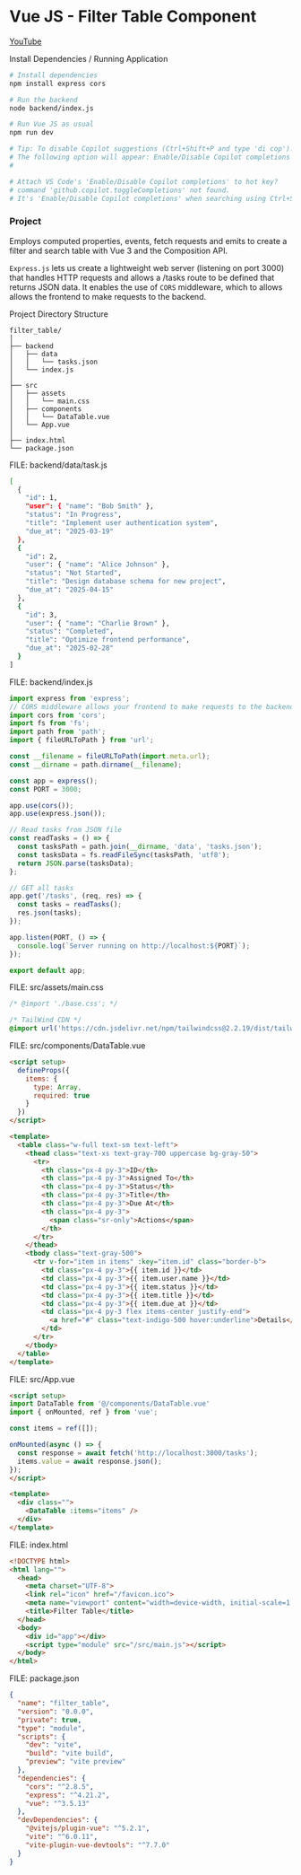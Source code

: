 # Vue JS - Filter Table Component

[YouTube](https://youtu.be/au27CwIFHzs)

Install Dependencies / Running Application
```sh
# Install dependencies
npm install express cors

# Run the backend
node backend/index.js

# Run Vue JS as usual
npm run dev

# Tip: To disable Copilot suggestions (Ctrl+Shift+P and type 'di cop').
# The following option will appear: Enable/Disable Copilot completions
# 

# Attach VS Code's 'Enable/Disable Copilot completions' to hot key?
# command 'github.copilot.toggleCompletions' not found.
# It's 'Enable/Disable Copilot completions' when searching using Ctrl+Shift+P
```

### Project
Employs computed properties, events, fetch requests and emits to create a filter and search table with Vue 3 and the Composition API.

`Express.js` lets us create a lightweight web server (listening on port 3000) that handles HTTP requests and allows a /tasks route to be defined that returns JSON data. It enables the use of `CORS` middleware, which to allows allows the frontend to make requests to the backend.

Project Directory Structure
```
filter_table/
│
├── backend
│   ├── data
│   │   └── tasks.json
│   └── index.js
│
├── src
│   ├── assets
│   │   └── main.css
│   ├── components
│   │   └── DataTable.vue
│   └── App.vue
│
├── index.html
└── package.json
```

FILE: backend/data/task.js
```sh
[
  {
    "id": 1,
    "user": { "name": "Bob Smith" },
    "status": "In Progress",
    "title": "Implement user authentication system",
    "due_at": "2025-03-19"
  },
  {
    "id": 2,
    "user": { "name": "Alice Johnson" },
    "status": "Not Started", 
    "title": "Design database schema for new project",
    "due_at": "2025-04-15"
  },
  {
    "id": 3,
    "user": { "name": "Charlie Brown" },
    "status": "Completed",
    "title": "Optimize frontend performance",
    "due_at": "2025-02-28"
  }
]
```

FILE: backend/index.js
```js
import express from 'express';
// CORS middleware allows your frontend to make requests to the backend.
import cors from 'cors';
import fs from 'fs';
import path from 'path';
import { fileURLToPath } from 'url';

const __filename = fileURLToPath(import.meta.url);
const __dirname = path.dirname(__filename);

const app = express();
const PORT = 3000;

app.use(cors());
app.use(express.json());

// Read tasks from JSON file
const readTasks = () => {
  const tasksPath = path.join(__dirname, 'data', 'tasks.json');
  const tasksData = fs.readFileSync(tasksPath, 'utf8');
  return JSON.parse(tasksData);
};

// GET all tasks
app.get('/tasks', (req, res) => {
  const tasks = readTasks();
  res.json(tasks);
});

app.listen(PORT, () => {
  console.log(`Server running on http://localhost:${PORT}`);
});

export default app;
```

FILE: src/assets/main.css
```css
/* @import './base.css'; */

/* TailWind CDN */
@import url('https://cdn.jsdelivr.net/npm/tailwindcss@2.2.19/dist/tailwind.min.css');
```

FILE: src/components/DataTable.vue
```html
<script setup>
  defineProps({
    items: {
      type: Array,
      required: true
    }
  })
</script>

<template>
  <table class="w-full text-sm text-left">
    <thead class="text-xs text-gray-700 uppercase bg-gray-50">
      <tr>
        <th class="px-4 py-3">ID</th>
        <th class="px-4 py-3">Assigned To</th>
        <th class="px-4 py-3">Status</th>
        <th class="px-4 py-3">Title</th>
        <th class="px-4 py-3">Due At</th>
        <th class="px-4 py-3">
          <span class="sr-only">Actions</span>
        </th>
      </tr>
    </thead>
    <tbody class="text-gray-500">
      <tr v-for="item in items" :key="item.id" class="border-b">
        <td class="px-4 py-3">{{ item.id }}</td>
        <td class="px-4 py-3">{{ item.user.name }}</td>
        <td class="px-4 py-3">{{ item.status }}</td>
        <td class="px-4 py-3">{{ item.title }}</td>
        <td class="px-4 py-3">{{ item.due_at }}</td>
        <td class="px-4 py-3 flex items-center justify-end">
          <a href="#" class="text-indigo-500 hover:underline">Details</a>
        </td>
      </tr>
    </tbody>
  </table>
</template>
```

FILE: src/App.vue
```html
<script setup>
import DataTable from '@/components/DataTable.vue'
import { onMounted, ref } from 'vue';

const items = ref([]);

onMounted(async () => {
  const response = await fetch('http://localhost:3000/tasks');
  items.value = await response.json();
});
</script>

<template>
  <div class="">
    <DataTable :items="items" />
  </div>
</template>
```

FILE: index.html
```html
<!DOCTYPE html>
<html lang="">
  <head>
    <meta charset="UTF-8">
    <link rel="icon" href="/favicon.ico">
    <meta name="viewport" content="width=device-width, initial-scale=1.0">
    <title>Filter Table</title>
  </head>
  <body>
    <div id="app"></div>
    <script type="module" src="/src/main.js"></script>
  </body>
</html>
```

FILE: package.json
```json
{
  "name": "filter_table",
  "version": "0.0.0",
  "private": true,
  "type": "module",
  "scripts": {
    "dev": "vite",
    "build": "vite build",
    "preview": "vite preview"
  },
  "dependencies": {
    "cors": "^2.8.5",
    "express": "^4.21.2",
    "vue": "^3.5.13"
  },
  "devDependencies": {
    "@vitejs/plugin-vue": "^5.2.1",
    "vite": "^6.0.11",
    "vite-plugin-vue-devtools": "^7.7.0"
  }
}
```
